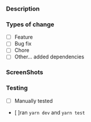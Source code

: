 ### Description

<!--- Please add the card link from trello within the description as well. THANKS!! !--->

### Types of change

- [ ] Feature
- [ ] Bug fix
- [ ] Chore
- [ ] Other... added dependencies

### ScreenShots

<!--- if any !--->

### Testing

- [ ] Manually tested
- [ ]ran `yarn dev` and `yarn test`
